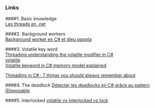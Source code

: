 ### Links

####1. Basic knowledge  
[Les threads en .net](https://openclassrooms.com/courses/les-threads-en-net)  


####2. Background workers  
[Background worker en C# et dieu paopta](https://istacee.wordpress.com/2011/02/22/background-worker-en-c-et-dieu-papota/)


####3. Volatile key word  
[Threading understanding the volatile modifier in C#](http://theburningmonk.com/2010/03/threading-understanding-the-volatile-modifier-in-csharp/)  
[volatile](https://www.dotnetperls.com/volatile)  
[Volatile keyword in C# memory model explained](http://igoro.com/archive/volatile-keyword-in-c-memory-model-explained/)  



[Threading in C# : 7 things you should always remember about](http://blog.goyello.com/2014/01/21/threading-in-c-7-things-you-should-always-remember-about/) 


####4. The deadlock
[Détecter les deadlocks en C# grâce au pattern IDisposable](http://blog.infine.com/detecter-les-deadlocks-en-c-net-grace-au-pattern-idisposable-427)


####5. Interlocked
[volatile vs interlocked vs lock](http://stackoverflow.com/questions/154551/volatile-vs-interlocked-vs-lock)
